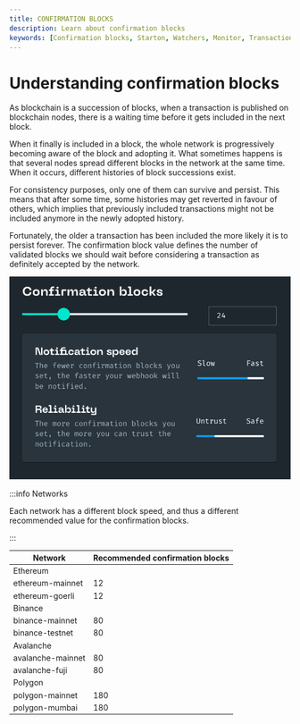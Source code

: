 ```yaml
---
title: CONFIRMATION BLOCKS
description: Learn about confirmation blocks
keywords: [Confirmation blocks, Starton, Watchers, Monitor, Transaction]
---
```


# Understanding confirmation blocks

As blockchain is a succession of blocks, when a transaction is published on blockchain nodes, there is a waiting time before it gets included in the next block.

When it finally is included in a block, the whole network is progressively becoming aware of the block and adopting it.
What sometimes happens is that several nodes spread different blocks in the network at the same time.
When it occurs, different histories of block successions exist.

For consistency purposes, only one of them can survive and persist.
This means that after some time, some histories may get reverted in favour of others, which implies that previously included transactions might not be included anymore in the newly adopted history.

Fortunately, the older a transaction has been included the more likely it is to persist forever.
The confirmation block value defines the number of validated blocks we should wait before considering a transaction as definitely accepted by the network.

![Projects](src/confirmationblock.png)

:::info Networks 

Each network has a different block speed, and thus a different recommended value for the confirmation blocks.

:::

| Network           | Recommended confirmation blocks |
| ----------------- |---------------------------------|
| Ethereum          |
| ethereum-mainnet  | 12                              |
| ethereum-goerli   | 12                              |
| Binance           |
| binance-mainnet   | 80                              |
| binance-testnet   | 80                              |
| Avalanche         |
| avalanche-mainnet | 80                              |
| avalanche-fuji    | 80                              |
| Polygon           |                                 |
| polygon-mainnet   | 180                             |
| polygon-mumbai    | 180                             |
